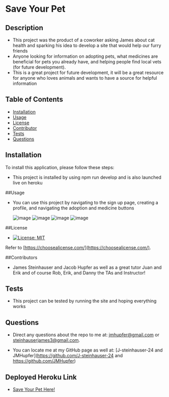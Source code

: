 # Save Your Pet

  ## Description

  - This project was the product of a coworker asking James about cat health and sparking his idea to develop a site that would help our furry friends
  - Anyone looking for information on adopting pets, what medicines are beneficial for pets you already have, and helping people find local vets (for future development).
  - This is a great project for future development, it will be a great resource for anyone who loves animals and wants to have a source for helpful information

  ## Table of Contents

  - [Installation](#installation)
  - [Usage](#usage)
  - [License](#license)
  - [Contributor](#contributors)
  - [Tests](#tests)
  - [Questions](#questions) 

  
  ## Installation
  
  To install this application, please follow these steps:
  
  - This project is installed by using npm run develop and is also launched live on heroku
  
  ##Usage
  
  - You can use this project by navigating to the sign up page, creating a profile, and navigating the adoption and medicine buttons

    ![image](https://github.com/JMHupfer/Save-Your-Pet/assets/121475398/4cf872d8-ef79-4296-a5f8-f1bd1c43e31c)
    ![image](https://github.com/JMHupfer/Save-Your-Pet/assets/121475398/3028e890-8a76-4104-a882-b3bd8b9aee7c)
    ![image](https://github.com/JMHupfer/Save-Your-Pet/assets/121475398/ac72ff44-cb5a-45e3-9924-6778ebe288fc)
    ![image](https://github.com/JMHupfer/Save-Your-Pet/assets/121475398/376e36f4-9d09-4eb4-ab97-c058e2888e9a)

  ##License

  - [![License: MIT](https://img.shields.io/badge/License-MIT-yellow.svg)](https://opensource.org/licenses/MIT)

  Refer to [https://choosealicense.com/](https://choosealicense.com/).

  ##Contributors

  - James Steinhauser and Jacob Hupfer as well as a great tutor Juan and Erik and of course Rob, Erik, and Danny the TAs and Instructor!

  ## Tests

  - This project can be tested by running the site and hoping everything works

  ## Questions

  - Direct any questions about the repo to me at: jmhupfer@gmail.com or steinhauserjames3@gmail.com. 
  
  - You can locate me at my GitHub page as well at: [J-steinhauser-24 and JMHupfer](https://github.com/J-steinhauser-24 and https://github.com/JMHupfer)

## Deployed Heroku Link

- <a href="https://save-your-pet-662ed02212c9.herokuapp.com/">Save Your Pet Here!</a>

